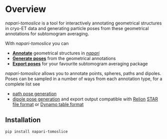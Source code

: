 # Overview

*napari-tomoslice* is a tool for interactively annotating geometrical structures in cryo-ET data 
and generating particle poses from these geometrical annotations for subtomogram averaging.

With *napari-tomoslice* you can

- [**Annotate**](annotate.md) geometrical structures in [*napari*](https://github.com/napari/napari)
- [**Generate poses**](generate.md) from the geometrical annotations 
- [**Export poses**](export.md) for your favourite subtomogram averaging package

 *napari-tomoslice* allows you to annotate points, spheres, paths and dipoles. 
 Poses can be sampled in a number of ways from each annotation type, for a complete list see 
 - [path pose generation](./link/here)
 - [dipole pose generation](./link/here)
and export output compatible with [Relion](https://relion.readthedocs.io/en/release-5.0/) [STAR file format](https://en.wikipedia.org/wiki/Self-defining_Text_Archive_and_Retrieval) or [Dynamo table format](https://www.dynamo-em.org/w/index.php?title=Main_Page)

## Installation

    pip install napari-tomoslice


